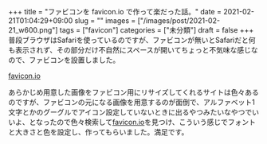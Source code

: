+++
title = "ファビコンを favicon.io で作って楽だった話。"
date = 2021-02-21T01:04:29+09:00
slug = ""
images = ["/images/post/2021-02-21_w600.png"]
tags = ["favicon"]
categories = ["未分類"]
draft = false
+++
普段ブラウザはSafariを使っているのですが、ファビコンが無いとSafariだと何も表示されず、その部分だけ不自然にスペースが開いてちょっと不気味な感じなので、ファビコンを設置しました。
<!--more-->
[favicon.io](https://favicon.io/)  

あらかじめ用意した画像をファビコン用にリサイズしてくれるサイトは色々あるのですが、ファビコンの元になる画像を用意するのが面倒で、アルファベット1文字とかのグーグルでアイコン設定していないときに出るやつみたいなやつでいいよ、となったので色々検索して[favicon.io](https://favicon.io/)を見つけ、こういう感じでフォントと大きさと色を設定し、作ってもらいました。満足です。
